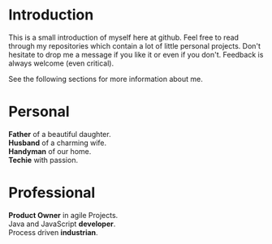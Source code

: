 # Introduction 

This is a small introduction of myself here at github. Feel free to read through my repositories which contain a lot of little personal projects. Don't hesitate to drop me a message if you like it or even if you don't. 
Feedback is always welcome (even critical). 

See the following sections for more information about me.

# Personal 

**Father** of a beautiful daughter.    
**Husband** of a charming wife.    
**Handyman** of our home.    
**Techie** with passion.    

# Professional
 
**Product Owner** in agile Projects.    
Java and JavaScript **developer**.    
Process driven **industrian**.    



